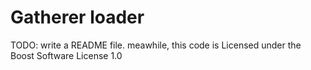 # Gatherer loader

TODO: write a README file.
meawhile, this code is Licensed under the Boost Software License 1.0
